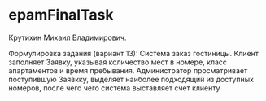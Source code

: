 # epamFinalTask
Крутихин Михаил Владимирович.

Формулировка задания (вариант 13):
Система заказ гостиницы. Клиент заполняет Заявку, указывая количество мест в номере, класс апартаментов и время пребывания. Администратор просматривает поступившую Заявкку, выделяет наиболее подходящий из доступных номеров, после чего чего система выставляет счет клиенту

